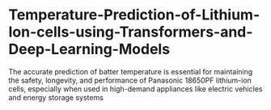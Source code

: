 # Temperature-Prediction-of-Lithium-Ion-cells-using-Transformers-and-Deep-Learning-Models
The accurate prediction of batter temperature is essential for maintaining the safety, longevity, and performance of Panasonic 18650PF lithium-ion cells, especially when used in high-demand appliances like electric vehicles and energy storage systems
